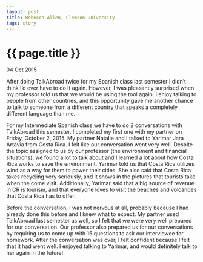 ```yaml
---
layout: post
title: Rebecca Allen, Clemson University
tags: story
---
```


# {{ page.title }}

04 Oct 2015

After doing TalkAbroad twice for my Spanish class last semester I didn’t think I’d ever have to do it again. However, I was pleasantly surprised when my professor told us that we would be using the tool again. I enjoy talking to people from other countries, and this opportunity gave me another chance to talk to someone from a different country that speaks a completely different language than me. 

For my Intermediate Spanish class we have to do 2 conversations with TalkAbroad this semester. I completed my first one with my partner on Friday, October 2, 2015. My partner Natalie and I talked to Yarimar Jara Artavia from Costa Rica. I felt like our conversation went very well. Despite the topic assigned to us by our professor (the environment and financial situations), we found a lot to talk about and I learned a lot about how Costa Rica works to save the environment. Yarimar told us that Costa Rica utilizes wind as a way for them to power their cities. She also said that Costa Rica takes recycling very seriously, and it shows in the pictures that tourists take when the come visit. Additionally, Yarimar said that a big source of revenue in CR is tourism, and that everyone loves to visit the beaches and volcanoes that Costa Rica has to offer. 

Before the conversation, I was not nervous at all, probably because I had already done this before and I knew what to expect. My partner used TalkAbroad last semester as well, so I felt that we were very well prepared for our conversation. Our professor also prepared us for our conversations by requiring us to come up with 15 questions to ask our interviewee for homework. After the conversation was over, I felt confident because I felt that it had went well. I enjoyed talking to Yarimar, and would definitely talk to her again in the future!